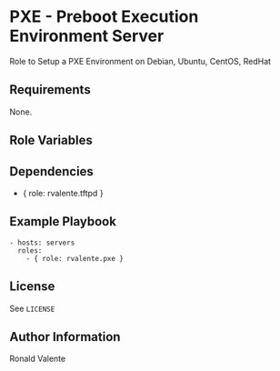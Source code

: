 PXE - Preboot Execution Environment Server
==========================================

Role to Setup a PXE Environment on Debian, Ubuntu, CentOS, RedHat

Requirements
------------

None.

Role Variables
--------------



Dependencies
------------

- { role: rvalente.tftpd }

Example Playbook
----------------

```
- hosts: servers
  roles:
    - { role: rvalente.pxe }
```

License
-------

See `LICENSE`

Author Information
------------------

Ronald Valente

